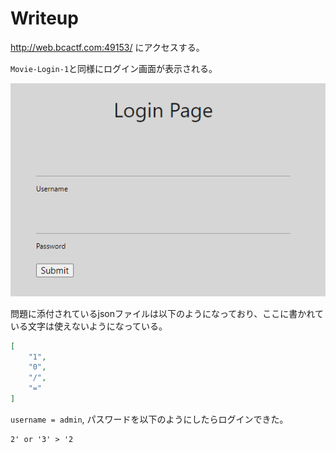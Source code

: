 # Writeup

http://web.bcactf.com:49153/ にアクセスする。

`Movie-Login-1`と同様にログイン画面が表示される。

![](img/2021-06-13-14-52-33.png)

問題に添付されているjsonファイルは以下のようになっており、ここに書かれている文字は使えないようになっている。

```json
[
    "1",
    "0",
    "/",
    "="
]
```

`username = admin`, パスワードを以下のようにしたらログインできた。

```
2' or '3' > '2
```

<!-- bcactf{h0w_d1d_y0u_g3t_h3r3_th1s_t1m3?!?} -->
